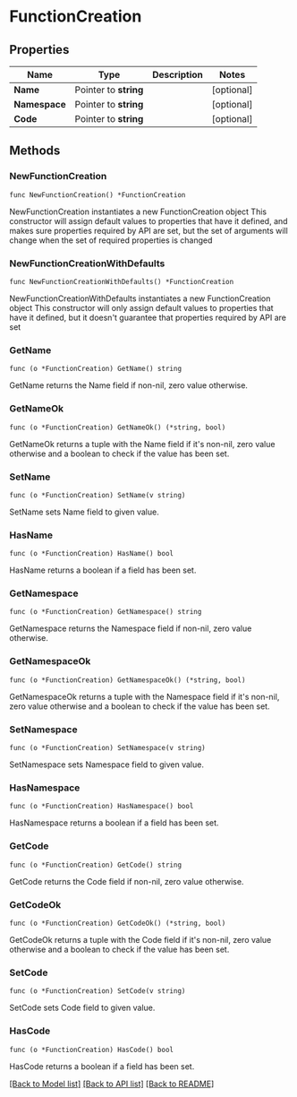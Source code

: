 # FunctionCreation

## Properties

Name | Type | Description | Notes
------------ | ------------- | ------------- | -------------
**Name** | Pointer to **string** |  | [optional] 
**Namespace** | Pointer to **string** |  | [optional] 
**Code** | Pointer to **string** |  | [optional] 

## Methods

### NewFunctionCreation

`func NewFunctionCreation() *FunctionCreation`

NewFunctionCreation instantiates a new FunctionCreation object
This constructor will assign default values to properties that have it defined,
and makes sure properties required by API are set, but the set of arguments
will change when the set of required properties is changed

### NewFunctionCreationWithDefaults

`func NewFunctionCreationWithDefaults() *FunctionCreation`

NewFunctionCreationWithDefaults instantiates a new FunctionCreation object
This constructor will only assign default values to properties that have it defined,
but it doesn't guarantee that properties required by API are set

### GetName

`func (o *FunctionCreation) GetName() string`

GetName returns the Name field if non-nil, zero value otherwise.

### GetNameOk

`func (o *FunctionCreation) GetNameOk() (*string, bool)`

GetNameOk returns a tuple with the Name field if it's non-nil, zero value otherwise
and a boolean to check if the value has been set.

### SetName

`func (o *FunctionCreation) SetName(v string)`

SetName sets Name field to given value.

### HasName

`func (o *FunctionCreation) HasName() bool`

HasName returns a boolean if a field has been set.

### GetNamespace

`func (o *FunctionCreation) GetNamespace() string`

GetNamespace returns the Namespace field if non-nil, zero value otherwise.

### GetNamespaceOk

`func (o *FunctionCreation) GetNamespaceOk() (*string, bool)`

GetNamespaceOk returns a tuple with the Namespace field if it's non-nil, zero value otherwise
and a boolean to check if the value has been set.

### SetNamespace

`func (o *FunctionCreation) SetNamespace(v string)`

SetNamespace sets Namespace field to given value.

### HasNamespace

`func (o *FunctionCreation) HasNamespace() bool`

HasNamespace returns a boolean if a field has been set.

### GetCode

`func (o *FunctionCreation) GetCode() string`

GetCode returns the Code field if non-nil, zero value otherwise.

### GetCodeOk

`func (o *FunctionCreation) GetCodeOk() (*string, bool)`

GetCodeOk returns a tuple with the Code field if it's non-nil, zero value otherwise
and a boolean to check if the value has been set.

### SetCode

`func (o *FunctionCreation) SetCode(v string)`

SetCode sets Code field to given value.

### HasCode

`func (o *FunctionCreation) HasCode() bool`

HasCode returns a boolean if a field has been set.


[[Back to Model list]](../README.md#documentation-for-models) [[Back to API list]](../README.md#documentation-for-api-endpoints) [[Back to README]](../README.md)


